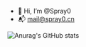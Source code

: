 - 👋 Hi, I’m @Spray0
- 📬 mail@spray0.cn

![Anurag's GitHub stats](https://github-readme-stats.vercel.app/api?username=Spray0&show_icons=true&theme=vision-friendly-dark)

<!---
Spray0/Spray0 is a ✨ special ✨ repository because its `README.md` (this file) appears on your GitHub profile.
You can click the Preview link to take a look at your changes.
--->

